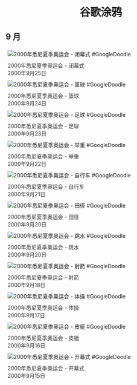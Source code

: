 
<h1 align="center"> 谷歌涂鸦 </h1>




## 9 月

<div class="image">


<img src="https://www.google.com/logos/2000/olympics_doodle11.gif" alt="2000年悉尼夏季奥运会 - 闭幕式 #GoogleDoodle" style="margin: 5px"/>
<div class="info" style="font-size: 14px; color:#333333; margin:5px"><div class="title">2000年悉尼夏季奥运会 - 闭幕式</div><div class="date">2000年9月25日</div></div>

<img src="https://www.google.com/logos/2000/olympics_doodle10.gif" alt="2000年悉尼夏季奥运会 - 篮球 #GoogleDoodle" style="margin: 5px"/>
<div class="info" style="font-size: 14px; color:#333333; margin:5px"><div class="title">2000年悉尼夏季奥运会 - 篮球</div><div class="date">2000年9月24日</div></div>

<img src="https://www.google.com/logos/2000/olympics_doodle9.gif" alt="2000年悉尼夏季奥运会 - 足球 #GoogleDoodle" style="margin: 5px"/>
<div class="info" style="font-size: 14px; color:#333333; margin:5px"><div class="title">2000年悉尼夏季奥运会 - 足球</div><div class="date">2000年9月23日</div></div>

<img src="https://www.google.com/logos/2000/olympics_doodle8.gif" alt="2000年悉尼夏季奥运会 - 举重 #GoogleDoodle" style="margin: 5px"/>
<div class="info" style="font-size: 14px; color:#333333; margin:5px"><div class="title">2000年悉尼夏季奥运会 - 举重</div><div class="date">2000年9月22日</div></div>

<img src="https://www.google.com/logos/2000/olympics_doodle7.gif" alt="2000年悉尼夏季奥运会 - 自行车 #GoogleDoodle" style="margin: 5px"/>
<div class="info" style="font-size: 14px; color:#333333; margin:5px"><div class="title">2000年悉尼夏季奥运会 - 自行车</div><div class="date">2000年9月21日</div></div>

<img src="https://www.google.com/logos/2000/olympic_doodle5.gif" alt="2000年悉尼夏季奥运会 - 田径 #GoogleDoodle" style="margin: 5px"/>
<div class="info" style="font-size: 14px; color:#333333; margin:5px"><div class="title">2000年悉尼夏季奥运会 - 田径</div><div class="date">2000年9月20日</div></div>

<img src="https://www.google.com/logos/2000/olympics_doodle6.gif" alt="2000年悉尼夏季奥运会 - 跳水 #GoogleDoodle" style="margin: 5px"/>
<div class="info" style="font-size: 14px; color:#333333; margin:5px"><div class="title">2000年悉尼夏季奥运会 - 跳水</div><div class="date">2000年9月20日</div></div>

<img src="https://www.google.com/logos/2000/olympics_doodle4.gif" alt="2000年悉尼夏季奥运会 - 射箭 #GoogleDoodle" style="margin: 5px"/>
<div class="info" style="font-size: 14px; color:#333333; margin:5px"><div class="title">2000年悉尼夏季奥运会 - 射箭</div><div class="date">2000年9月18日</div></div>

<img src="https://www.google.com/logos/2000/olympics_doodle3.gif" alt="2000年悉尼夏季奥运会 - 体操 #GoogleDoodle" style="margin: 5px"/>
<div class="info" style="font-size: 14px; color:#333333; margin:5px"><div class="title">2000年悉尼夏季奥运会 - 体操</div><div class="date">2000年9月17日</div></div>

<img src="https://www.google.com/logos/2000/olympics_doodle2.gif" alt="2000年悉尼夏季奥运会 - 皮艇 #GoogleDoodle" style="margin: 5px"/>
<div class="info" style="font-size: 14px; color:#333333; margin:5px"><div class="title">2000年悉尼夏季奥运会 - 皮艇</div><div class="date">2000年9月16日</div></div>

<img src="https://www.google.com/logos/2000/olympics_doodle1.gif" alt="2000年悉尼夏季奥运会 - 开幕式 #GoogleDoodle" style="margin: 5px"/>
<div class="info" style="font-size: 14px; color:#333333; margin:5px"><div class="title">2000年悉尼夏季奥运会 - 开幕式</div><div class="date">2000年9月15日</div></div>

</div>








